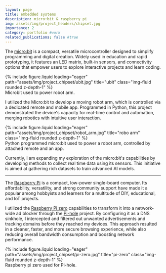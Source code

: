 ```yaml
---
layout: page
title: embedded systems
description: micro:bit & raspberry pi
img: assets/img/project_headers/chipset.jpg
importance: 2
category: portfolio #work
related_publications: false #true
---
```



The [micro:bit](https://microbit.org/) is a compact, versatile microcontroller designed to simplify programming and digital creation. Widely used in education and rapid prototyping, it features an LED matrix, built-in sensors, and connectivity options that empower users to explore interactive projects and learn coding.

<div class="row">
    <div class="col-sm mt-3 mt-md-0">
        {% include figure.liquid loading="eager" path="assets/img/project_chipset/ubit.jpg" title="ubit" class="img-fluid rounded z-depth-1" %}
    </div>
</div>
<div class="caption">
    Microbit used to power robot arm.
</div>


I utilized the Micro:bit to develop a moving robot arm, which is controlled via a dedicated remote and mobile app. Programmed in Python, this project demonstrated the device's capacity for real-time control and automation, merging robotics with intuitive user interaction.

<div class="row">
    <div class="col-sm mt-3 mt-md-0">
        {% include figure.liquid loading="eager" path="assets/img/project_chipset/robot_arm.jpg" title="robo arm" class="img-fluid rounded z-depth-1" %}
    </div>
</div>
<div class="caption">
    Python programmed micro:bit used to power a robot arm, controlled by attached remote and an app.
</div>


Currently, I am expanding my exploration of the micro:bit's capabilities by developing methods to collect real time data using its sensors. This initiative is aimed at gathering rich datasets to train advanced AI models.

---

The [Raspberry Pi](https://en.wikipedia.org/wiki/Raspberry_Pi) is a compact, low-power single-board computer. Its affordability, versatility, and strong community support have made it a popular among hobbyists and learners for a multitude of DIY, educational, and IoT projects.

I utilized the [Raspberry Pi zero](https://www.raspberrypi.com/products/raspberry-pi-zero-2-w/) capabilities to transform it into a network-wide ad blocker through the [Pi-hole](https://pi-hole.net/) project. By configuring it as a DNS sinkhole, I intercepted and filtered out unwanted advertisements and tracking domains before they reached my devices. This approach resulted in a cleaner, faster, and more secure browsing experience, while also reducing overall bandwidth consumption and boosting network performance.

<div class="row">
    <div class="col-sm mt-3 mt-md-0">
        {% include figure.liquid loading="eager" path="assets/img/project_chipset/pi-zero.jpg" title="pi-zero" class="img-fluid rounded z-depth-1" %}
    </div>
</div>
<div class="caption">
    Raspberry pi zero used for Pi-hole.
</div>



